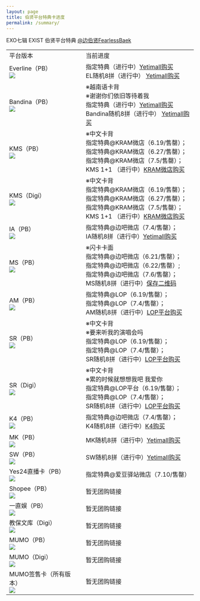 ```yaml
---
layout: page
title: 伯贤平台特典卡进度
permalink: /summary/
---
```



EXO七辑 EXIST 伯贤平台特典 [@边伯贤FearlessBaek](https://weibo.com/u/3694863325)



<font size=2>

<div class="row">
    <div class="span4">
        <table>
          <tr>
            <td>平台版本</td>
            <td>当前进度</td>
          </tr>
          <tr>
            <td style="vertical-align: middle">Everline（PB）<br><a href="https://s2.loli.net/2023/07/04/mQKLYXf1pqEOtMe.png"><img src="https://s2.loli.net/2023/07/04/zKSeLsMiOgNfGCX.png" ></a></td>
            <td style="vertical-align: middle">指定特典（进行中）<a href="https://www.yetimall.fun/h5/#/pages/store/goodsDetail/goodsDetail?gid=5646&continueFlag=1961b80f775bfd9263cb4ee8416fc63d">Yetimall购买</a><br>EL随机8拼（进行中） <a href="https://www.yetimall.fun/h5/#/pages/store/goodsDetail/goodsDetail?gid=5648&continueFlag=1961b80f775bfd9263cb4ee8416fc63d">Yetimall购买</a></td>
          </tr>
          <tr>
            <td style="vertical-align: middle">Bandina（PB）<br><a href="https://s2.loli.net/2023/07/04/Y8m7SipaBysFvlQ.png"><img src="https://s2.loli.net/2023/07/04/sp2KaYqH5VuJBzQ.png" ></a></td>
            <td style="vertical-align: middle">※越南语卡背<br>※谢谢你们依旧等待着我<br>指定特典（进行中）<a href="https://www.yetimall.fun/h5/#/pages/store/goodsDetail/goodsDetail?gid=5646&continueFlag=1961b80f775bfd9263cb4ee8416fc63d">Yetimall购买</a><br>Bandina随机8拼（进行中） <a href="https://www.yetimall.fun/h5/#/pages/store/goodsDetail/goodsDetail?gid=5648&continueFlag=1961b80f775bfd9263cb4ee8416fc63d">Yetimall购买</a></td>
          </tr>
          <tr>
            <td style="vertical-align: middle">KMS（PB）<br><a href="https://s2.loli.net/2023/07/04/XBCy45rZqYhiwcQ.png"><img src="https://s2.loli.net/2023/07/04/whH9F4b1YZd3zU6.png" ></a></td>
            <td style="vertical-align: middle">※中文卡背<br>指定特典@KRAM微店（6.19/售罄）；<br>指定特典@KRAM微店（6.27/售罄）；<br>指定特典@KRAM微店（7.5/售罄）；<br> KMS 1+1 （进行中）<a href="https://shop1382036085.v.weidian.com/item.html?itemID=6405689639">KRAM微店购买</a></td>
          </tr>
           <tr>
            <td style="vertical-align: middle">KMS（Digi）<br><a href="https://s2.loli.net/2023/07/04/qT6NLJXt4YEPZMV.png"><img src="https://s2.loli.net/2023/07/04/qCuoMl1p6naNkde.png" ></a></td>
            <td style="vertical-align: middle">※中文卡背<br>指定特典@KRAM微店（6.19/售罄）；<br>指定特典@KRAM微店（6.27/售罄）；<br>指定特典@KRAM微店（7.5/售罄）；<br> KMS 1+1 （进行中）<a href="https://shop1382036085.v.weidian.com/item.html?itemID=6405681769">KRAM微店购买</a></td>
          </tr>
          <tr>
            <td style="vertical-align: middle">IA（PB）<br><a href="https://s2.loli.net/2023/07/04/RdS8NfUtDPJ2ckn.png"><img src="https://s2.loli.net/2023/07/04/OBDocakIp6QVngJ.png" ></a></td>
            <td style="vertical-align: middle">指定特典@边吧微店（7.4/售罄）；<br>IA随机8拼（进行中）<a href="https://www.yetimall.fun/h5/#/pages/store/goodsDetail/goodsDetail?gid=5648&continueFlag=1961b80f775bfd9263cb4ee8416fc63d">Yetimall购买</a></td>
          </tr>
          <tr>
            <td style="vertical-align: middle">MS（PB）<br><a href="https://s2.loli.net/2023/07/04/BEucYCMdvGf6OPj.png"><img src="https://s2.loli.net/2023/07/04/CEPj7kSuzD91Q5d.png" ></a></td>
            <td style="vertical-align: middle">※闪卡卡面<br>指定特典@边吧微店（6.21/售罄）；<br>指定特典@边吧微店（6.22/售罄）;<br>指定特典@边吧微店（7.6/售罄）；<br> MS随机8拼（进行中）<a href="https://github.com/baekhyunee56/baekhyunee56.github.io/assets/137210713/37bb4926-a2a8-4e9c-b881-a223c5482dd7">保存二维码</a></td>
          </tr>
          <tr>
            <td style="vertical-align: middle">AM（PB）<br><a href="https://s2.loli.net/2023/07/04/49uorje3yARQS1G.png"><img src="https://s2.loli.net/2023/07/04/VT6lLpGSba8wYHr.png" ></a></td>
            <td style="vertical-align: middle">指定特典@LOP（6.19/售罄）；<br>指定特典@LOP（7.4/售罄）；<br> AM随机8拼（进行中）<a href="http://m.liveonepick.com/#/?productId=61e52d76e1e746b4967e9c4905a8f31a&continueFlag=1961b80f775bfd9263cb4ee8416fc63d">LOP平台购买</a></td>
          </tr>
          <tr>
            <td style="vertical-align: middle">SR（PB）<br><a href="https://s2.loli.net/2023/07/04/8jwQBeSGyoHrgY1.png"><img src="https://s2.loli.net/2023/07/04/DEXRvQIPq68sfkV.png" ></a></td>
            <td style="vertical-align: middle">※中文卡背<br>※要来听我的演唱会吗<br>指定特典@LOP（6.19/售罄）；<br>指定特典@LOP（7.4/售罄）；<br> SR随机8拼（进行中）<a href="http://m.liveonepick.com/#/?productId=cd334b12b18a4672a2aa347587821df7&continueFlag=1961b80f775bfd9263cb4ee8416fc63d">LOP平台购买</a></td>
          </tr>
           <tr>
            <td style="vertical-align: middle">SR（Digi）<br><a href="https://s2.loli.net/2023/07/04/JklIjEK4rbRONWZ.png"><img src="https://s2.loli.net/2023/07/04/wgAvKrYL3sEFQqR.png" ></a></td>
            <td style="vertical-align: middle">※中文卡背<br>※累的时候就想想我吧 我爱你<br>指定特典@LOP平台（6.19/售罄）；<br>指定特典@LOP（7.4/售罄）；<br> SR随机8拼（进行中）<a href="http://m.liveonepick.com/#/?productId=9c6c7ff682214800a7434933e1711f2a&continueFlag=1961b80f775bfd9263cb4ee8416fc63d">LOP平台购买</a></td>
          </tr>
          <tr>
            <td style="vertical-align: middle">K4（PB）<br><a href="https://s2.loli.net/2023/07/04/q5pScBdgOPNK74Z.png"><img src="https://s2.loli.net/2023/07/04/SwuNvtOQemhJZTr.png" ></a></td>
            <td style="vertical-align: middle">指定特典@边吧微店（7.4/售罄）；<br>K4随机8拼（进行中）<a href="https://cn.ktown4u.com/eventsub?eve_no=7482331&biz_no=599">K4购买</a></td>
          </tr>
          <tr>
            <td style="vertical-align: middle">MK（PB）<br><a href="https://s2.loli.net/2023/07/04/Tylbxje8s94Fi3c.png"><img src="https://s2.loli.net/2023/07/04/LcoGgSBsTpfrZJR.png" ></a></td>
            <td style="vertical-align: middle">MK随机8拼（进行中）<a href="https://www.yetimall.fun/h5/#/pages/store/goodsDetail/goodsDetail?gid=5648&continueFlag=1961b80f775bfd9263cb4ee8416fc63d">Yetimall购买</a></td>
          </tr>
           <tr>
            <td style="vertical-align: middle">SW（PB）<br><a href="https://s2.loli.net/2023/07/04/tlwyPNbDmhj85M3.png"><img src="https://s2.loli.net/2023/07/04/xrfdI2QSbNgnyVt.png" ></a></td>
            <td style="vertical-align: middle">SW随机8拼（进行中）<a href="https://www.yetimall.fun/h5/#/pages/store/goodsDetail/goodsDetail?gid=5648&continueFlag=1961b80f775bfd9263cb4ee8416fc63d">Yetimall购买</a></td>
          </tr>
          <tr>
            <td style="vertical-align: middle">Yes24直播卡（PB）<br><a href="https://s2.loli.net/2023/06/22/rEcaCqIRYmPKFjU.png"><img src="https://s2.loli.net/2023/06/22/uf3g1rBbZh2UJEs.png" ></a></td>
            <td style="vertical-align: middle">指定特典@爱豆驿站微店（7.10/售罄）</td>
          </tr>
          <tr>
            <td style="vertical-align: middle">Shopee（PB）<br><a href="https://s2.loli.net/2023/07/04/4Xb3UE75fdeV8lg.png"><img src="https://s2.loli.net/2023/07/04/BJkfOXREAey6Umv.png" ></a></td>
            <td style="vertical-align: middle">暂无团购链接</td>
          </tr>
          <tr>
            <td style="vertical-align: middle">一直娱（PB）<br><a href="https://s2.loli.net/2023/07/07/uhsxt3iOaI5WrXM.png"><img src="https://s2.loli.net/2023/07/07/kxVyZbeYXaU1nlI.png" ></a></td>
            <td style="vertical-align: middle">暂无团购链接</td>
          </tr>
          <tr>
            <td style="vertical-align: middle">教保文库（Digi）<br><a href="https://s2.loli.net/2023/07/08/MVieGjrALHwJfOx.jpg"><img src="https://s2.loli.net/2023/07/08/KngRWYXMh7FiDCt.jpg" ></a></td>
            <td style="vertical-align: middle">暂无团购链接</td>
          </tr>
          <tr>
            <td style="vertical-align: middle">MUMO（PB）<br><a href="https://s2.loli.net/2023/06/22/rEcaCqIRYmPKFjU.png"><img src="https://s2.loli.net/2023/06/22/uf3g1rBbZh2UJEs.png" ></a></td>
            <td style="vertical-align: middle">暂无团购链接</td>
          </tr>
          <tr>
            <td style="vertical-align: middle">MUMO（Digi）<br><a href="https://s2.loli.net/2023/06/22/rEcaCqIRYmPKFjU.png"><img src="https://s2.loli.net/2023/06/22/uf3g1rBbZh2UJEs.png" ></a></td>
            <td style="vertical-align: middle">暂无团购链接</td>
          </tr>
          <tr>
            <td style="vertical-align: middle">MUMO签售卡（所有版本）<br><a href="https://s2.loli.net/2023/07/10/WLsh57nQzXHoTpE.jpg"><img src="https://s2.loli.net/2023/07/10/hVvxXdtBlq8crHO.jpg" ></a></td>
            <td style="vertical-align: middle">暂无团购链接</td>
          </tr>
        </table>
    </div>
</div>
</font>



